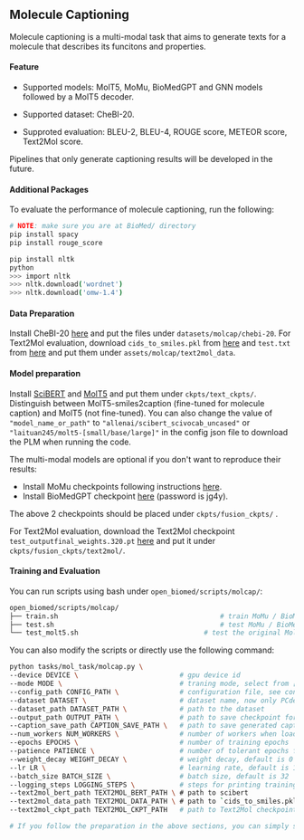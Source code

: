 ##  Molecule Captioning
Molecule captioning is a multi-modal task that aims to generate texts for a molecule that describes its funcitons and properties.  

#### Feature

- Supported models: MolT5, MoMu, BioMedGPT and GNN models followed by a MolT5 decoder. 

- Supported dataset: CheBI-20.

- Supproted evaluation: BLEU-2, BLEU-4, ROUGE score, METEOR score, Text2Mol score.

Pipelines that only generate captioning results will be developed in the future.

#### Additional Packages

To evaluate the performance of molecule captioning, run the following:

```bash
# NOTE: make sure you are at BioMed/ directory
pip install spacy
pip install rouge_score

pip install nltk
python
>>> import nltk
>>> nltk.download('wordnet')
>>> nltk.download('omw-1.4')
```

#### Data Preparation

Install CheBI-20 [here](https://github.com/blender-nlp/MolT5/tree/main/ChEBI-20_data) and put the files under `datasets/molcap/chebi-20`.  For Text2Mol evaluation, download `cids_to_smiles.pkl` from [here](https://uofi.box.com/v/MolT5-cid-to-smiles) and `test.txt` from [here](https://github.com/blender-nlp/MolT5/tree/main/evaluation/text2mol_data) and put them under `assets/molcap/text2mol_data`.

#### Model preparation
Install [SciBERT](https://huggingface.co/allenai/scibert_scivocab_uncased) and [MolT5](https://huggingface.co/laituan245) and put them under `ckpts/text_ckpts/`. Distinguish between MolT5-smiles2caption (fine-tuned for molecule caption) and MolT5 (not fine-tuned). You can also change the value of `"model_name_or_path"` to `"allenai/scibert_scivocab_uncased"` or `"laituan245/molt5-[small/base/large]"` in the config json file to download the PLM when running the code.

The multi-modal models are optional if you don't want to reproduce their results:

- Install MoMu checkpoints following instructions [here](https://github.com/ddz16/MoMu).
- Install BioMedGPT checkpoint [here](https://pan.baidu.com/s/19L1sMZBkY_43nrZ9NCZTYg?pwd=jg4y#list/path=%2F) (password is jg4y).

The above 2 checkpoints should be placed under `ckpts/fusion_ckpts/` .

For Text2Mol evaluation, download the Text2Mol checkpoint `test_outputfinal_weights.320.pt` [here](https://uofi.box.com/s/es16alnhzfy1hpagf55fu48k49f8n29x) and put it under `ckpts/fusion_ckpts/text2mol/`.

#### Training and Evaluation

You can run scripts using bash under `open_biomed/scripts/molcap/`:

```bash
open_biomed/scripts/molcap/
├── train.sh										# train MoMu / BioMedGPT enhanced MolT5 model
├── test.sh											# test MoMu / BioMedGPT enhanced MolT5 model
└── test_molt5.sh								# test the original MolT5 model
```

You can also modify the scripts or directly use the following command:

```bash
python tasks/mol_task/molcap.py \
--device DEVICE \                         # gpu device id
--mode MODE \                             # traning mode, select from [train, test, traintest]
--config_path CONFIG_PATH \               # configuration file, see configs/mtr/ for more details
--dataset DATASET \                       # dataset name, now only PCdes is available
--dataset_path DATASET_PATH \             # path to the dataset
--output_path OUTPUT_PATH \               # path to save checkpoint for training
--caption_save_path CAPTION_SAVE_PATH \   # path to save generated captions
--num_workers NUM_WORKERS \               # number of workers when loading data
--epochs EPOCHS \                         # number of training epochs
--patience PATIENCE \                     # number of tolerant epochs for early-stopping
--weight_decay WEIGHT_DECAY \             # weight decay, default is 0
--lr LR \                                 # learning rate, default is 1e-4
--batch_size BATCH_SIZE \                 # batch size, default is 32
--logging_steps LOGGING_STEPS \           # steps for printing training information
--text2mol_bert_path TEXT2MOL_BERT_PATH \ # path to scibert
--text2mol_data_path TEXT2MOL_DATA_PATH \ # path to `cids_to_smiles.pkl`
--text2mol_ckpt_path TEXT2MOL_CKPT_PATH   # path to Text2Mol checkpoint

# If you follow the preparation in the above sections, you can simply set text2mol arguments to default values.
```

